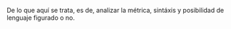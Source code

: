 De lo que aquí se trata, es de, analizar la métrica, sintáxis y posibilidad de lenguaje figurado o no.
